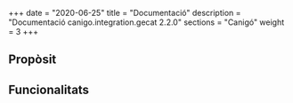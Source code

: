 +++
date        = "2020-06-25"
title       = "Documentació"
description = "Documentació canigo.integration.gecat 2.2.0"
sections    = "Canigó"
weight      = 3
+++

## Propòsit



## Funcionalitats
